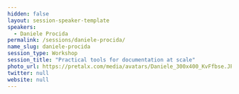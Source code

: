```yaml
---
hidden: false
layout: session-speaker-template
speakers: 
  - Daniele Procida
permalink: /sessions/daniele-procida/
name_slug: daniele-procida
session_type: Workshop
session_title: "Practical tools for documentation at scale"
photo_url: https://pretalx.com/media/avatars/Daniele_300x400_KvFfbse.JPG
twitter: null
website: null
---
```


